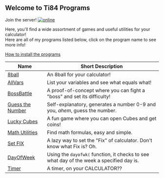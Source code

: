 ## Welcome to Ti84 Programs

Join the server! [![online](https://discordapp.com/api/guilds/420009636452630528/widget.png)](https://discord.gg/pbktbyR)

Here, you'll find a wide assortment of games and useful utilities for your calculator!<br/>
Here are all of my programs listed below, click on the program name to see more info!

[How to install the programs](install)

| Name                                         | Short Description                                                                        |
| -------------------------------------------- | ---------------------------------------------------------------------------------------- |
| [8ball](programs/8ball)                      | An 8ball for your calculator!                                                            |
| [AllVars](programs/allvars)                  | List your variables and see what equals what!                                            |
| [BossBattle](programs/bossbattle)            | A proof-of-concept where you can fight a "boss" and set its difficulty!                  |
| [Guess the Number](programs/guessthenumber/) | Self-explanatory, generates a number 0-9 and you, _ahem_, guess the number.              |
| [Lucky Cubes](programs/luckycubes)           | A fun game where you can open Cubes and get coins!                                       |
| [Math Utilities](programs/mathutilities)     | Find math formulas, easy and simple.                                                     |
| [Set FIX](programs/setfix)                   | A lazy way to set the "Fix" of calculator. Don't know what Fix is? Oh.                   |
| [DayOfWeek](programs/dayofweek)              | Using the `dayofwk(` function, it checks to see what day of the week a specified day is. |
| [Timer](programs/timer)                      | A timer, on your CALCULATOR??                                                            |
